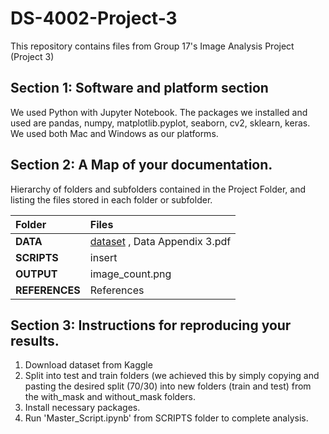 # DS-4002-Project-3
This repository contains files from Group 17's Image Analysis Project (Project 3)
## Section 1: Software and platform section
We used Python with Jupyter Notebook. The packages we installed and used are pandas, numpy, matplotlib.pyplot, seaborn, cv2, sklearn, keras. We used both Mac and Windows as our platforms.
## Section 2: A Map of your documentation.
Hierarchy of folders and subfolders contained in the Project Folder, and listing the files stored in each folder or subfolder.

| Folder              | Files |
| :---------------- | :------ |
| **DATA**              | [dataset](https://www.kaggle.com/datasets/omkargurav/face-mask-dataset/data) , Data Appendix 3.pdf|
| **SCRIPTS**           |  insert   |
| **OUTPUT**            |  image_count.png|
| **REFERENCES**        |  References  |


## Section 3: Instructions for reproducing your results. 
1. Download dataset from Kaggle
2. Split into test and train folders (we achieved this by simply copying and pasting the desired split (70/30) into new folders (train and test) from the with_mask and without_mask folders.
3. Install necessary packages.
4. Run 'Master_Script.ipynb' from SCRIPTS folder to complete analysis.
